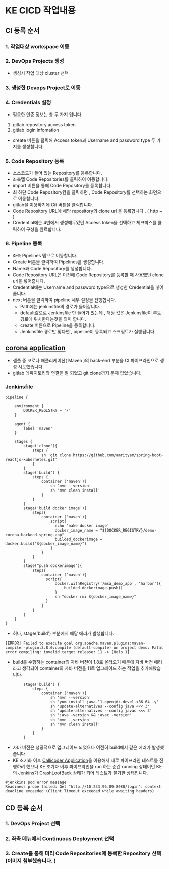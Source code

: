 # KE CICD 작업내용

## CI 등록 순서
### 1. 작업대상 workspace 이동
### 2. DevOps Projects 생성
- 생성시 작업 대상 cluster 선택
### 3. 생성한 Devops Project로 이동
### 4. Credentials 설정
- 필요한 인증 정보는 총 두 가지 입니다.
1. gitlab repository access token
2. gitlab login infomation
- create 버튼을 클릭해 Access token과 Username and password type 두 가지를 생성합니다.
### 5. Code Repository 등록
- 소스코드가 들어 있는 Repository를 등록합니다.
- 좌측탭 Code Repositories를 클릭하여 이동합니다.
- import 버튼을 통해 Code Repository를 등록합니다.
- 최 하단 Code Repository칸을 클릭하면 , Code Repository를 선택하는 화면으로 이동합니다.
- gitlab을 이용하기에 Git 버튼을 클릭합니다.
- Code Repository URL에 해당 repository의 clone url 을 등록합니다 . ( http ~ )
- Credential에는 4번에서 생성해두었던 Access token을 선택하고 체크박스를 클릭하여 구성을 완료합니다.
### 6. Pipeline 등록
- 좌측 Pipelines 탭으로 이동합니다.
- Create 버튼을 클릭하여 Pipelines를 생성합니다.
- Name과 Code Repository를 생성합니다.
- Code Repository URL은 이전에 Code Repository를 등록할 때 사용했던 clone url을 넣어줍니다.
- Credential에는 Username and password type으로 생성한 Credential을 넣어줍니다.
- next 버튼을 클릭하여 pipeline 세부 설정을 진행합니다.
	- Path에는 jenkinsfile의 경로가 들어갑니다.
	- default값으로 Jenkinsfile 만 들어가 있는데 , 해당 값은 Jenkinsfile이 루트 경로에 위치한다는것을 의미 합니다.
	- create 버튼으로 Pipeline을 등록합니다.
	- Jenkinsfile 경로만 맞다면 , pipeline이 등록되고 스크립트가 실행됩니다.


##  [corona application](https://gitlab.kuberix.co.kr/kuberix/corona-tracker-backend-cicdtestapp)
- 샘플 중 코로나 애플리케이션( Maven )의 back-end 부분을 CI 파이프라인으로 생성 시도했습니다.
- gitlab 레파지토리와 연결은 잘 되었고 git clone까지 문제 없었습니다. 
### Jenkinsfile
```
pipeline {

    environment {
        DOCKER_REGISTRY = '/'
    }

    agent {
        label 'maven'
    }

    stages {
        stage('clone'){
            steps {
                sh 'git clone https://github.com/amrityam/spring-boot-reactjs-kubernetes.git'
            }
        }
        stage('build') {
            steps {
                container ('maven'){
                    sh 'mvn --version'
                    sh 'mvn clean install'
                }
            }
        }        
        stage('build docker image'){
            steps{
                container ('maven'){
                    script{
                      echo 'make docker image'
                      docker_image_name = "${DOCKER_REGISTRY}/demo-corona-backend-spring-app"
                      builded_dockerimage = docker.build("${docker_image_name}")
                    }
                }       
            }
        }
        stage("push dockerimage"){
            steps{
                container ('maven'){
                  script{
                      docker.withRegistry('/msa_demo_app', 'harbor'){
                          builded_dockerimage.push()
                      }
                      sh "docker rmi ${docker_image_name}"
                  }
                }
            }
        }
    }
}
```

- 허나, stage('build') 부분에서 해당 에러가 발생합니다.

```
[ERROR] Failed to execute goal org.apache.maven.plugins:maven-compiler-plugin:3.8.0:compile (default-compile) on project demo: Fatal error compiling: invalid target release: 11 -> [Help 1]
```
- build를 수행하는 container의 자바 버전이 1.8로 올라오기 때문에 자바 버전 에러라고 생각되어 container의 자바 버전을 11로 업그레이드 하는 작업을 추가해봤습니다.
```
        stage('build') {
            steps {
                container ('maven'){
                    sh 'mvn --version'
                    sh 'yum install java-11-openjdk-devel.x86_64 -y'
                    sh 'update-alternatives --config java <<< 3'
                    sh 'update-alternatives --config javac <<< 3'
                    sh 'java -version && javac -version'
                    sh 'mvn --version'
                    sh 'mvn clean install'
                }
            }
        }    
```
- 자바 버전은 성공적으로 업그레이드 되었으나 여전히 build에서 같은 에러가 발생했습니다.
- KE 초기화 이후 [Callicoder Application](https://gitlab.kuberix.co.kr/kuberix/callicoder)을 이용해서 새로 파이프라인 테스트를 진행하려 했으나 KE 초기화 이후 파이프라인을 run 하는 순간 running 상태이던 KE의 Jenkins가 CrashLoofBack 상태가 되어 테스트가 불가한 상태입니다.
```
#jenkkins pod error message
Readiness probe failed: Get "http://10.233.96.89:8080/login": context deadline exceeded (Client.Timeout exceeded while awaiting headers)
```

## CD 등록 순서
### 1. DevOps Project 선택
### 2. 좌측 메뉴에서 Continuous Deployment 선택
### 3. Create를 통해 미리 Code Repositories에 등록한 Repository 선택 (이미지 첨부했습니다. )
